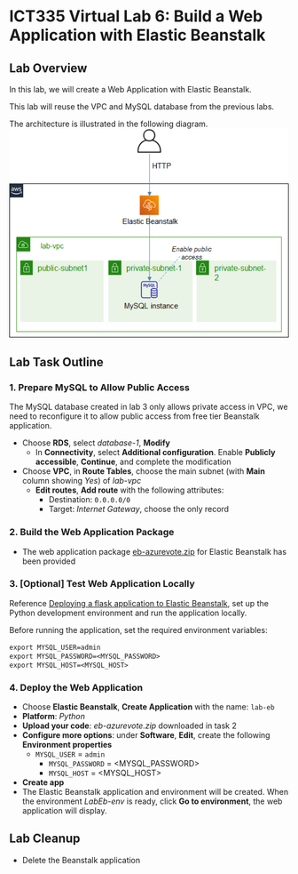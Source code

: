 # ICT335 Virtual Lab 6: Build a Web Application with Elastic Beanstalk

## Lab Overview
In this lab, we will create a Web Application with Elastic Beanstalk.

This lab will reuse the VPC and MySQL database from the previous labs.

The architecture is illustrated in the following diagram.  
![](images/Lab6-Arch.png)

## Lab Task Outline
### 1. Prepare MySQL to Allow Public Access
The MySQL database created in lab 3 only allows private access in VPC, we need to reconfigure it to allow public access from free tier Beanstalk application.
- Choose __RDS__, select *database-1*, __Modify__
  - In __Connectivity__, select __Additional configuration__. Enable __Publicly accessible__, __Continue__, and complete the modification
- Choose __VPC__, in __Route Tables__, choose the main subnet (with __Main__ column showing *Yes*) of *lab-vpc*
  - __Edit routes__, __Add route__ with the following attributes:
    - Destination: `0.0.0.0/0`
    - Target: *Internet Gateway*, choose the only record

### 2. Build the Web Application Package
- The web application package [eb-azurevote.zip](https://github.com/ningweinw/ningweinw.github.io/raw/master/ICT335/scripts/eb-azurevote.zip) for Elastic Beanstalk has been provided

### 3. [Optional] Test Web Application Locally
Reference [Deploying a flask application to Elastic Beanstalk](https://docs.aws.amazon.com/elasticbeanstalk/latest/dg/create-deploy-python-flask.html), set up the Python development environment and run the application locally.

Before running the application, set the required environment variables:
```
export MYSQL_USER=admin
export MYSQL_PASSWORD=<MYSQL_PASSWORD>
export MYSQL_HOST=<MYSQL_HOST>
```

### 4. Deploy the Web Application
- Choose __Elastic Beanstalk__, __Create Application__ with the name: `lab-eb`
- __Platform__: *Python*
- __Upload your code__: *eb-azurevote.zip* downloaded in task 2
- __Configure more options__: under __Software__, __Edit__, create the following __Environment properties__
  - `MYSQL_USER` = `admin`
	- `MYSQL_PASSWORD` = <MYSQL_PASSWORD>
	- `MYSQL_HOST` = <MYSQL_HOST>
- __Create app__
- The Elastic Beanstalk application and environment will be created. When the environment *LabEb-env* is ready, click __Go to environment__, the web application will display.


## Lab Cleanup
- Delete the Beanstalk application
